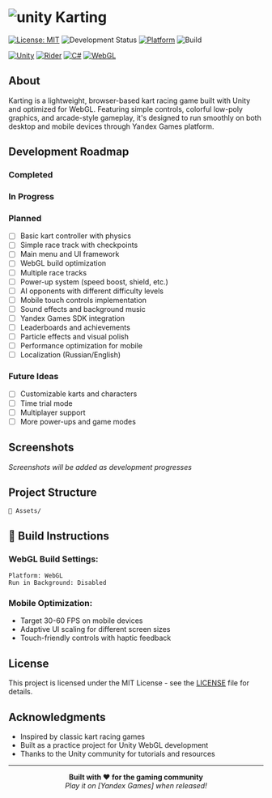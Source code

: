 # ![unity](https://img.shields.io/badge/Unity-100000?style=for-the-badge&logo=unity&logoColor=white) Karting
  
[![License: MIT](https://img.shields.io/badge/License-MIT-yellow.svg)](https://opensource.org/licenses/MIT)
![Development Status](https://img.shields.io/badge/Status-In%20Development-orange)
[![Platform](https://img.shields.io/badge/Platform-Yandex%20Games-red)](https://yandex.ru/games/)
![Build](https://img.shields.io/badge/Build-Passing-brightgreen)

[![Unity](https://img.shields.io/badge/Unity-6.0-100000?style=for-the-badge&logo=unity&logoColor=white)](unityhub://6000.0.50f1/f1ef1dca8bff)
[![Rider](https://img.shields.io/badge/Rider-000000.svg?style=for-the-badge&logo=Rider&logoColor=white&color=black&labelColor=crimson)](https://www.jetbrains.com/rider/)
[![C#](https://img.shields.io/badge/C%23-239120?style=for-the-badge&logo=c-sharp&logoColor=white)](https://learn.microsoft.com/en-us/dotnet/csharp/tour-of-csharp/overview)
[![WebGL](https://img.shields.io/badge/WebGL-990000?style=for-the-badge&logo=webgl&logoColor=white)](https://docs.unity3d.com/560/Documentation/Manual/webgl-gettingstarted.html)

## About

Karting is a lightweight, browser-based kart racing game built with Unity and optimized for WebGL. Featuring simple controls, colorful low-poly graphics, and arcade-style gameplay, it's designed to run smoothly on both desktop and mobile devices through Yandex Games platform.

## Development Roadmap

### Completed


### In Progress

### Planned
- [ ] Basic kart controller with physics
- [ ] Simple race track with checkpoints
- [ ] Main menu and UI framework
- [ ] WebGL build optimization
- [ ] Multiple race tracks
- [ ] Power-up system (speed boost, shield, etc.)
- [ ] AI opponents with different difficulty levels
- [ ] Mobile touch controls implementation
- [ ] Sound effects and background music
- [ ] Yandex Games SDK integration
- [ ] Leaderboards and achievements
- [ ] Particle effects and visual polish
- [ ] Performance optimization for mobile
- [ ] Localization (Russian/English)

### Future Ideas
- [ ] Customizable karts and characters
- [ ] Time trial mode
- [ ] Multiplayer support
- [ ] More power-ups and game modes

## Screenshots

*Screenshots will be added as development progresses*

## Project Structure

```
📁 Assets/
```

## 🔧 Build Instructions

### WebGL Build Settings:
```
Platform: WebGL
Run in Background: Disabled
```

### Mobile Optimization:
- Target 30-60 FPS on mobile devices
- Adaptive UI scaling for different screen sizes
- Touch-friendly controls with haptic feedback

## License

This project is licensed under the MIT License - see the [LICENSE](https://github.com/LLarean/karting?tab=MIT-1-ov-file) file for details.

## Acknowledgments

- Inspired by classic kart racing games
- Built as a practice project for Unity WebGL development
- Thanks to the Unity community for tutorials and resources

---

<div align="center">
  <strong>Built with ❤️ for the gaming community</strong>
  <br>
  <em>Play it on [Yandex Games] when released!</em>
</div>
